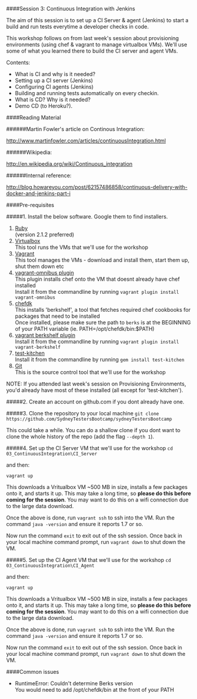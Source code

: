 ####Session 3: Continuous Integration with Jenkins

The aim of this session is to set up a CI Server & agent (Jenkins) to start a build and run tests everytime a developer checks in code. 

This workshop follows on from last week's session about provisioning environments (using chef & vagrant to manage virtualbox VMs). We'll use some of what you learned there to build the CI server and agent VMs.

Contents:
- What is CI and why is it needed?
- Setting up a CI server (Jenkins)
- Configuring CI agents (Jenkins)
- Building and running tests automatically on every checkin.
- What is CD? Why is it needed?
- Demo CD (to Heroku?).


####Reading Material

######Martin Fowler's article on Continous Integration:

http://www.martinfowler.com/articles/continuousIntegration.html

######Wikipedia:

http://en.wikipedia.org/wiki/Continuous_integration

######Internal reference:

http://blog.howareyou.com/post/62157486858/continuous-delivery-with-docker-and-jenkins-part-i


####Pre-requisites

#####1. Install the below software. Google them to find installers.

1. [Ruby](https://www.ruby-lang.org/en/) <br>(version 2.1.2 preferred)
2. [Virtualbox](https://www.virtualbox.org/) <br>This tool runs the VMs that we'll use for the workshop
3. [Vagrant](https://www.vagrantup.com/) <br>This tool manages the VMs - download and install them, start them up, shut them down etc
4. [vagrant-omnibus plugin](https://github.com/opscode/vagrant-omnibus) <br>This plugin installs chef onto the VM that doesnt already have chef installed <br>Install it from the commandline by running `vagrant plugin install vagrant-omnibus`
5. [chefdk](https://downloads.getchef.com/chef-dk) <br>This installs 'berkshelf', a tool that fetches required chef cookbooks for packages that need to be installed <br> Once installed, please make sure the path to `berks` is at the BEGINNING of your PATH variable (ie. PATH=/opt/chefdk/bin:$PATH)
6. [vagrant berkshelf plugin](http://berkshelf.com/) <br>Install it from the commandline by running `vagrant plugin install vagrant-berkshelf`
7. [test-kitchen](http://kitchen.ci/) <br>Install it from the commandline by running `gem install test-kitchen`
8. [Git](http://git-scm.com/) <br>This is the source control tool that we'll use for the workshop

NOTE: If you attended last week's session on Provisioning Environments, you'd already have most of these installed (all except for 'test-kitchen').

#####2. Create an account on github.com if you dont already have one.

#####3. Clone the repository to your local machine
`git clone https://github.com/SydneyTestersBootcamp/sydneyTestersBootcamp`

This could take a while. You can do a shallow clone if you dont want to clone the whole history of the repo (add the flag `--depth 1`).

#####4. Set up the CI Server VM that we'll use for the workshop
`cd 03_ContinuousIntegration\CI_Server`

and then:

`vagrant up`

This downloads a Vritualbox VM ~500 MB in size, installs a few packages onto it, and starts it up. This may take a long time, so <b>please do this before coming for the session</b>. You may want to do this on a wifi connection due to the large data download.

Once the above is done, run `vagrant ssh` to ssh into the VM. Run the command `java -version` and ensure it reports 1.7 or so.

Now run the command `exit` to exit out of the ssh session. Once back in your local machine command prompt, run `vagrant down` to shut down the VM.

#####5. Set up the CI Agent VM that we'll use for the workshop
`cd 03_ContinuousIntegration\CI_Agent`

and then:

`vagrant up`

This downloads a Vritualbox VM ~500 MB in size, installs a few packages onto it, and starts it up. This may take a long time, so <b>please do this before coming for the session</b>. You may want to do this on a wifi connection due to the large data download.

Once the above is done, run `vagrant ssh` to ssh into the VM. Run the command `java -version` and ensure it reports 1.7 or so.

Now run the command `exit` to exit out of the ssh session. Once back in your local machine command prompt, run `vagrant down` to shut down the VM.

####Common issues
- RuntimeError: Couldn't determine Berks version<br>
You would need to add /opt/chefdk/bin at the front of your PATH